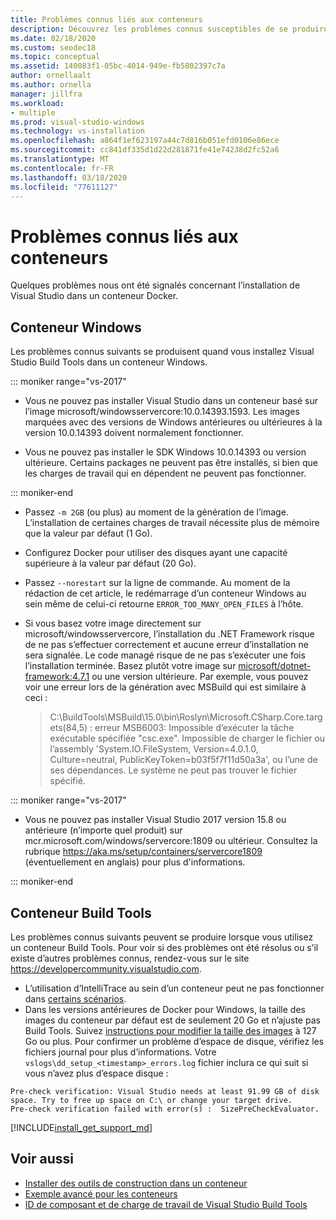 ```yaml
---
title: Problèmes connus liés aux conteneurs
description: Découvrez les problèmes connus susceptibles de se produire lorsque vous installez Visual Studio Build Tools dans un conteneur Windows.
ms.date: 02/18/2020
ms.custom: seodec18
ms.topic: conceptual
ms.assetid: 140083f1-05bc-4014-949e-fb5802397c7a
author: ornellaalt
ms.author: ornella
manager: jillfra
ms.workload:
- multiple
ms.prod: visual-studio-windows
ms.technology: vs-installation
ms.openlocfilehash: a864f1ef623197a44c7d816b051efd0106e86ece
ms.sourcegitcommit: cc841df335d1d22d281871fe41e74238d2fc52a6
ms.translationtype: MT
ms.contentlocale: fr-FR
ms.lasthandoff: 03/18/2020
ms.locfileid: "77611127"
---
```

# <a name="known-issues-for-containers"></a>Problèmes connus liés aux conteneurs

Quelques problèmes nous ont été signalés concernant l’installation de Visual Studio dans un conteneur Docker.

## <a name="windows-container"></a>Conteneur Windows

Les problèmes connus suivants se produisent quand vous installez Visual Studio Build Tools dans un conteneur Windows.

::: moniker range="vs-2017"

* Vous ne pouvez pas installer Visual Studio dans un conteneur basé sur l’image microsoft/windowsservercore:10.0.14393.1593. Les images marquées avec des versions de Windows antérieures ou ultérieures à la version 10.0.14393 doivent normalement fonctionner.

* Vous ne pouvez pas installer le SDK Windows 10.0.14393 ou version ultérieure. Certains packages ne peuvent pas être installés, si bien que les charges de travail qui en dépendent ne peuvent pas fonctionner.

::: moniker-end

* Passez `-m 2GB` (ou plus) au moment de la génération de l’image. L’installation de certaines charges de travail nécessite plus de mémoire que la valeur par défaut (1 Go).
* Configurez Docker pour utiliser des disques ayant une capacité supérieure à la valeur par défaut (20 Go).
* Passez `--norestart` sur la ligne de commande. Au moment de la rédaction de cet article, le redémarrage d’un conteneur Windows au sein même de celui-ci retourne `ERROR_TOO_MANY_OPEN_FILES` à l’hôte.
* Si vous basez votre image directement sur microsoft/windowsservercore, l’installation du .NET Framework risque de ne pas s’effectuer correctement et aucune erreur d’installation ne sera signalée. Le code managé risque de ne pas s’exécuter une fois l’installation terminée. Basez plutôt votre image sur [microsoft/dotnet-framework:4.7.1](https://hub.docker.com/r/microsoft/dotnet-framework) ou une version ultérieure. Par exemple, vous pouvez voir une erreur lors de la génération avec MSBuild qui est similaire à ceci :

  > C:\BuildTools\MSBuild\15.0\bin\Roslyn\Microsoft.CSharp.Core.targets(84,5) : erreur MSB6003: Impossible d’exécuter la tâche exécutable spécifiée "csc.exe". Impossible de charger le fichier ou l’assembly 'System.IO.FileSystem, Version=4.0.1.0, Culture=neutral, PublicKeyToken=b03f5f7f11d50a3a', ou l’une de ses dépendances. Le système ne peut pas trouver le fichier spécifié.

::: moniker range="vs-2017"

* Vous ne pouvez pas installer Visual Studio 2017 version 15.8 ou antérieure (n’importe quel produit) sur mcr.microsoft.com/windows/servercore:1809 ou ultérieur. Consultez la rubrique https://aka.ms/setup/containers/servercore1809 (éventuellement en anglais) pour plus d'informations.

::: moniker-end

## <a name="build-tools-container"></a>Conteneur Build Tools

Les problèmes connus suivants peuvent se produire lorsque vous utilisez un conteneur Build Tools. Pour voir si des problèmes ont été résolus ou s’il existe d’autres problèmes connus, rendez-vous sur le site https://developercommunity.visualstudio.com.

* L’utilisation d’IntelliTrace au sein d’un conteneur peut ne pas fonctionner dans [certains scénarios](https://github.com/Microsoft/vstest/issues/940).
* Dans les versions antérieures de Docker pour Windows, la taille des images du conteneur par défaut est de seulement 20 Go et n’ajuste pas Build Tools. Suivez [instructions pour modifier la taille des images](/virtualization/windowscontainers/manage-containers/container-storage#storage-limits) à 127 Go ou plus.
Pour confirmer un problème d’espace de disque, vérifiez les fichiers journal pour plus d’informations. Votre `vslogs\dd_setup_<timestamp>_errors.log` fichier inclura ce qui suit si vous n’avez plus d’espace disque : 
```
Pre-check verification: Visual Studio needs at least 91.99 GB of disk space. Try to free up space on C:\ or change your target drive.
Pre-check verification failed with error(s) :  SizePreCheckEvaluator.
```
[!INCLUDE[install_get_support_md](includes/install_get_support_md.md)]

## <a name="see-also"></a>Voir aussi

* [Installer des outils de construction dans un conteneur](build-tools-container.md)
* [Exemple avancé pour les conteneurs](advanced-build-tools-container.md)
* [ID de composant et de charge de travail de Visual Studio Build Tools](workload-component-id-vs-build-tools.md)
